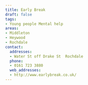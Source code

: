 ```yaml
---
title: Early Break
draft: false
tags:
- Young people Mental help
areas:
- Middleton
- Heywood
- Rochdale
contact:
  addresses:
  - Water St off Drake St  Rochdale
  phone:
  - 0161 723 3880
  web_addresses:
  - http://www.earlybreak.co.uk/
---
```


